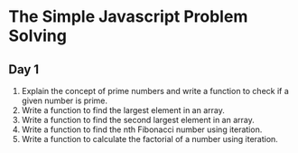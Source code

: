 # The Simple Javascript Problem Solving 
## Day 1 
 1. Explain the concept of prime numbers and write a function to check if a given number is prime.
 2. Write a function to find the largest element in an array.
 3. Write a function to find the second largest element in an array.
 4. Write a function to find the nth Fibonacci number using iteration.
 5. Write a function to calculate the factorial of a number using iteration.
